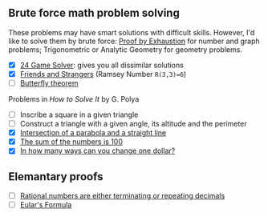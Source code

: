## Brute force math problem solving

These problems may have smart solutions with difficult skills. However, I'd like to solve them by brute force: [Proof by Exhaustion](https://en.wikipedia.org/wiki/Proof_by_exhaustion) for number and graph problems; Trigonometric or Analytic Geometry for geometry problems.

- [x] [24 Game Solver](https://github.com/auntyellow/24): gives you all dissimilar solutions
- [x] [Friends and Strangers](ramsey.md) (Ramsey Number `R(3,3)=6`)
- [ ] [Butterfly theorem](https://en.wikipedia.org/wiki/Butterfly_theorem)

Problems in *How to Solve It* by G. Polya

- [ ] Inscribe a square in a given triangle
- [ ] Construct a triangle with a given angle, its altitude and the perimeter
- [x] [Intersection of a parabola and a straight line](polya/parabola.md)
- [x] [The sum of the numbers is 100](polya/sum100.md)
- [x] [In how many ways can you change one dollar?](polya/problem20.md)

## Elemantary proofs

- [ ] [Rational numbers are either terminating or repeating decimals](https://math.stackexchange.com/questions/61937)
- [ ] [Eular's Formula](https://en.wikipedia.org/wiki/Euler's_formula)